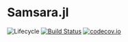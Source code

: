 # Samsara.jl

![Lifecycle](https://img.shields.io/badge/lifecycle-experimental-orange.svg)<!--
![Lifecycle](https://img.shields.io/badge/lifecycle-maturing-blue.svg)
![Lifecycle](https://img.shields.io/badge/lifecycle-stable-green.svg)
![Lifecycle](https://img.shields.io/badge/lifecycle-retired-orange.svg)
![Lifecycle](https://img.shields.io/badge/lifecycle-archived-red.svg)
![Lifecycle](https://img.shields.io/badge/lifecycle-dormant-blue.svg) -->
[![Build Status](https://travis-ci.com/leikanger/Samsara.jl.svg?branch=master)](https://travis-ci.com/leikanger/Samsara.jl)
[![codecov.io](http://codecov.io/github/leikanger/Samsara.jl/coverage.svg?branch=master)](http://codecov.io/github/leikanger/Samsara.jl?branch=master)
<!--
[![Documentation](https://img.shields.io/badge/docs-stable-blue.svg)](https://leikanger.github.io/Samsara.jl/stable)
[![Documentation](https://img.shields.io/badge/docs-master-blue.svg)](https://leikanger.github.io/Samsara.jl/dev)
-->
